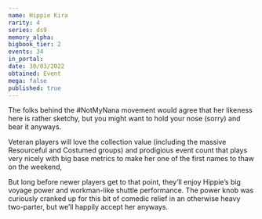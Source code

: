 ```yaml
---
name: Hippie Kira
rarity: 4
series: ds9
memory_alpha:
bigbook_tier: 2
events: 34
in_portal:
date: 30/03/2022
obtained: Event
mega: false
published: true
---
```


The folks behind the #NotMyNana movement would agree that her likeness here is rather sketchy, but you might want to hold your nose (sorry) and bear it anyways. 

Veteran players will love the collection value (including the massive Resourceful and Costumed groups) and prodigious event count that plays very nicely with big base metrics to make her one of the first names to thaw on the weekend,

But long before newer players get to that point, they’ll enjoy Hippie’s big voyage power and workman-like shuttle performance. The power knob was curiously cranked up for this bit of comedic relief in an otherwise heavy two-parter, but we’ll happily accept her anyways.
